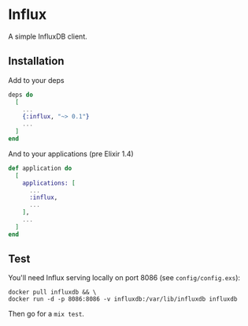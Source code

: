 # Influx

A simple InfluxDB client.

## Installation

Add to your deps
```elixir
deps do
  [
    ...
    {:influx, "~> 0.1"}
    ...
  ]
end
````

And to your applications (pre Elixir 1.4)
```elixir
def application do
  [
    applications: [
      ...
      :influx,
      ...
    ],
    ...
  ]
end
```

## Test

You'll need Influx serving locally on port 8086 (see `config/config.exs`):

```Shell
docker pull influxdb && \
docker run -d -p 8086:8086 -v influxdb:/var/lib/influxdb influxdb
```

Then go for a `mix test`.
